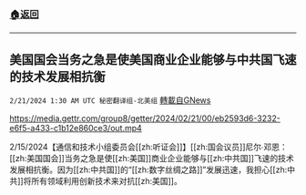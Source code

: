 ###  [:house:返回](README.md)
---


## 美国国会当务之急是使美国商业企业能够与中共国飞速的技术发展相抗衡
`2/21/2024 1:30 AM UTC 秘密翻译组-北美组` [轉載自GNews](https://gnews.org/articles/2327299)


https://media.gettr.com/group8/getter/2024/02/21/00/eb2593d6-3232-e6f5-a433-c1b12e860ce3/out.mp4

2/15/2024【通信和技术小组委员会[[zh:听证会]]】[[zh:国会议员]]尼尔∙邓恩：[[zh:美国国会]]当务之急是使[[zh:美国]]商业企业能够与[[zh:中共国]]飞速的技术发展相抗衡。因为[[zh:中共国]]的“[[zh:数字丝绸之路]]”发展迅速，我担心[[zh:中共]]将所有领域利用创新技术来对抗[[zh:美国]]。
